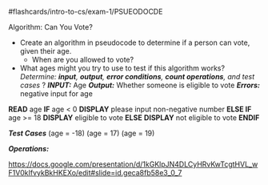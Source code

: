 #flashcards/intro-to-cs/exam-1/PSUEODOCDE  

Algorithm: Can You Vote? 
- Create an algorithm in pseudocode to determine if a person can vote, given their age.
	- When are you allowed to vote?
- What ages might you try to use to test if this algorithm works?
*Determine: **input**, **output**, **error conditions**, **count operations**, and **test* cases**
?
***INPUT:*** Age
***Output:*** Whether someone is eligible to vote
***Errors:*** negative input for age

**READ** age
**IF** age < 0
	**DISPLAY** please input non-negative number
**ELSE IF** age >= 18
	**DISPLAY** eligible to vote
**ELSE**
	**DISPLAY** not eligible to vote
**ENDIF**

***Test Cases***
(age = -18)
(age = 17)
(age = 19)

***Operations:***

<!--SR:!2022-09-13,1,230-->
https://docs.google.com/presentation/d/1kGKlpJN4DLCyHRvKwTcgtHVL_wF1V0kIfvykBkHKEXo/edit#slide=id.geca8fb58e3_0_7